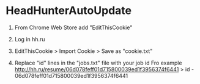 HeadHunterAutoUpdate
====================

1. From Chrome Web Store add "EditThisCookie"
2. Log in hh.ru
3. EditThisCookie > Import Cookie > Save as "cookie.txt"

4. Replace "id" lines in the "jobs.txt" file with your job id 
  Fro example http://hh.ru/resume/06d078feff01d715800039ed1f3956374f6441 > id - 06d078feff01d715800039ed1f3956374f6441
